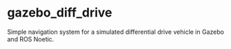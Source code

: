 # gazebo_diff_drive
Simple navigation system for a simulated differential drive vehicle in Gazebo and ROS Noetic.

